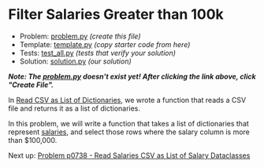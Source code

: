 # Filter Salaries Greater than 100k

- Problem: [problem.py](problem.py) _(create this file)_
- Template: [template.py](template.py) _(copy starter code from here)_
- Tests: [test_all.py](test_all.py) _(tests that verify your solution)_
- Solution: [solution.py](solution.py) _(our solution)_

**_Note: The [problem.py](problem.py) doesn't exist yet! After clicking the link above, click "Create File"._**

In [Read CSV as List of Dictionaries](../p6897/index.md), we wrote a function that reads a CSV file and returns it as a list of dictionaries.

In this problem, we will write a function that takes a list of dictionaries that represent [salaries](../data/salaries.csv), and select those rows where the salary column is more than $100,000.

Next up: [Problem p0738 - Read Salaries CSV as List of Salary Dataclasses](../p0738/index.md)

